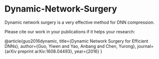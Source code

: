 # Dynamic-Network-Surgery
Dynamic network surgery is a very effective method for DNN compression. 

Please cite our work in your publications if it helps your research:

  @article{guo2016dynamic,
    title={Dynamic Network Surgery for Efficient DNNs},
    author={Guo, Yiwen and Yao, Anbang and Chen, Yurong},
    journal={arXiv preprint arXiv:1608.04493},
    year={2016}
  }
